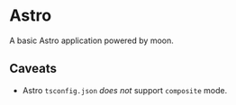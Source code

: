 # Astro

A basic Astro application powered by moon.

## Caveats

- Astro `tsconfig.json` _does not_ support `composite` mode.
